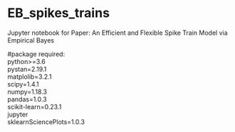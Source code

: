 # EB_spikes_trains
Jupyter notebook for Paper: An Efficient and Flexible Spike Train Model via Empirical Bayes


#package required: \
python>=3.6 \
pystan=2.19.1 \
matplolib=3.2.1 \
scipy=1.4.1 \
numpy=1.18.3 \
pandas=1.0.3 \
scikit-learn=0.23.1 \
jupyter \
sklearnSciencePlots=1.0.3      
